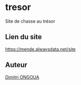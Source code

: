 # tresor
Site de chasse au trésor

## Lien du site
https://mende.alwaysdata.net/site

## Auteur
[Dimitri ONGOUA](https://twitter.com/DimitriOngoua)
